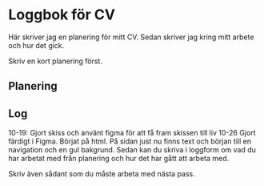 # Loggbok för CV

Här skriver jag en planering för mitt CV.
Sedan skriver jag kring mitt arbete och hur det gick.

Skriv en kort planering först.

## Planering

## Log
10-19: Gjort skiss och använt figma för att få fram skissen till liv
10-26 Gjort färdigt i Figma. Börjat på html. På sidan just nu finns text och början till en navigation och en gul bakgrund. 
Sedan kan du skriva i loggform om vad du har arbetat med från planering och hur det har gått att arbeta med.

Skriv även sådant som du måste arbeta med nästa pass.